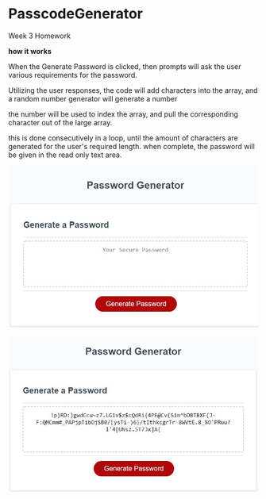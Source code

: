 # PasscodeGenerator
Week 3 Homework

**how it works**

When the Generate Password is clicked, then prompts will ask the user various requirements for the password.

Utilizing the user responses, the code will add characters into the array, and a random number generator will generate a number

the number will be used to index the array, and pull the corresponding character out of the large array. 

this is done consecutively in a loop, until the amount of characters are generated for the user's required length. 
when complete, the password will be given in the read only text area. 


![pre-generated image](./passwordGenSS1.jpg)

![post-generated image](./passwordGenSS2.jpg)

